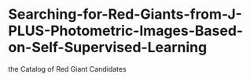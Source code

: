 # Searching-for-Red-Giants-from-J-PLUS-Photometric-Images-Based-on-Self-Supervised-Learning
the Catalog of Red Giant Candidates
